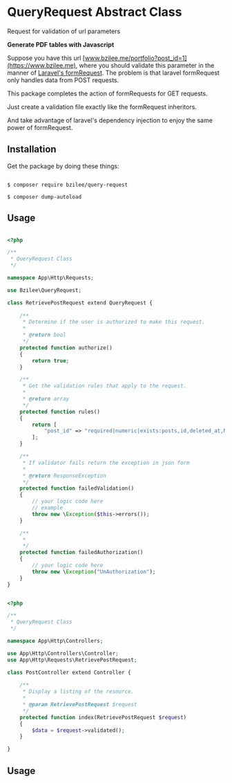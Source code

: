 # QueryRequest Abstract Class

Request for validation of url parameters

**Generate PDF tables with Javascript**

Suppose you have this url  [www.bzilee.me/portfolio?post_id=1](https://www.bzilee.me),
where you should validate this parameter in the manner of [Laravel's formRequest](https://laravel.com/api/5.5/Illuminate/Foundation/Http/FormRequest.html). The problem is that laravel formRequest only handles data from POST requests.

This package completes the action of formRequests for GET requests.

Just create a validation file exactly like the formRequest inheritors.

And take advantage of laravel's dependency injection to enjoy the same power of formRequest.

## Installation

Get the package by doing these things:

```shel

$ composer require bzilee/query-request

$ composer dump-autoload

```

## Usage

```php

<?php

/**
 * QueryRequest Class
 */

namespace App\Http\Requests;

use Bzilee\QueryRequest;

class RetrievePostRequest extend QueryRequest {
    
    /**
     * Determine if the user is authorized to make this request.
     *
     * @return bool
     */
    protected function authorize()
    {
        return true;
    }

    /**
     * Get the validation rules that apply to the request.
     *
     * @return array
     */
    protected function rules()
    {
        return [
            "post_id" => "required|numeric|exists:posts,id,deleted_at,NULL",
        ];
    }

    /**
     * If validator fails return the exception in json form
     * 
     * @return ResponseException
     */
    protected function failedValidation()
    {
        // your logic code here
        // example
        throw new \Exception($this->errors());
    }

    /**
     *
     */
    protected function failedAuthorization()
    {
        // your logic code here
        throw new \Exception("UnAuthorization");
    }
}

```

```php

<?php

/**
 * QueryRequest Class
 */

namespace App\Http\Controllers;

use App\Http\Controllers\Controller;
use App\Http\Requests\RetrievePostRequest;

class PostController extend Controller {
    
    /**
     * Display a listing of the resource.
     *
     * @param RetrievePostRequest $request
     */
    protected function index(RetrievePostRequest $request)
    {
        $data = $request->validated();
    }

}

```
## Usage
